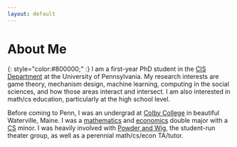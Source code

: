 ```yaml
---
layout: default
---
```

# About Me 
{: style="color:#800000;" :}
I am a first-year PhD student in the [CIS Department](http://cis.upenn.edu) at the University of Pennsylvania.  My research interests are game theory, mechanism design, machine learning, computing in the social sciences, and how those areas interact and intersect. I am also interested in math/cs education, particularly at the high school level.


Before coming to Penn, I was an undergrad at [Colby College](http://colby.edu) in beautiful Waterville, Maine.  I was a [mathematics](colby.edu/math) and [economics](http://colby.edu/econ) double major with a [CS](http://colby.edu/cs) minor.  I was heavily involved with [Powder and Wig](http://web.colby.edu/powderandwig), the student-run theater group, as well as a perennial math/cs/econ TA/tutor.




